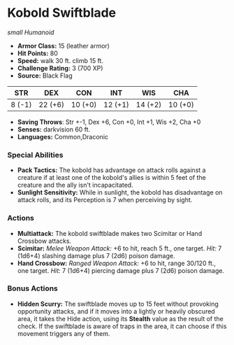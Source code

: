 # Kobold Swiftblade

*small* *Humanoid*

- **Armor Class:** 15 (leather armor)
- **Hit Points:** 80 
- **Speed:** walk 30 ft. climb 15 ft.
- **Challenge Rating:** 3 (700 XP)
- **Source:** Black Flag

| STR | DEX | CON | INT | WIS | CHA |
| --- | --- | --- | --- | --- | --- |
| 8 (-1) | 22 (+6) | 10 (+0) | 12 (+1) | 14 (+2) | 10 (+0) |

- **Saving Throws**: Str +-1, Dex +6, Con +0, Int +1, Wis +2, Cha +0
- **Senses:** darkvision 60 ft.
- **Languages:** Common,Draconic

### Special Abilities

- **Pack Tactics:** The kobold has advantage on attack rolls against a creature if at least one of the kobold's allies is within 5 feet of the creature and the ally isn't incapacitated.
- **Sunlight Sensitivity:** While in sunlight, the kobold has disadvantage on attack rolls, and its Perception is 7 when perceiving by sight.

### Actions

- **Multiattack:** The kobold swiftblade makes two Scimitar or Hand Crossbow attacks.
- **Scimitar:** _Melee Weapon Attack:_ +6 to hit, reach 5 ft., one target. _Hit:_ 7 (1d6+4) slashing damage plus 7 (2d6) poison damage.
- **Hand Crossbow:** _Ranged Weapon Attack:_ +6 to hit, range 30/120 ft., one target. _Hit:_ 7 (1d6+4) piercing damage plus 7 (2d6) poison damage.

### Bonus Actions

- **Hidden Scurry:** The swiftblade moves up to 15 feet without provoking opportunity attacks, and if it moves into a lightly or heavily obscured area, it takes the Hide action, using its **Stealth** value as the result of the check. If the swiftblade is aware of traps in the area, it can choose if this movement triggers any of them.
